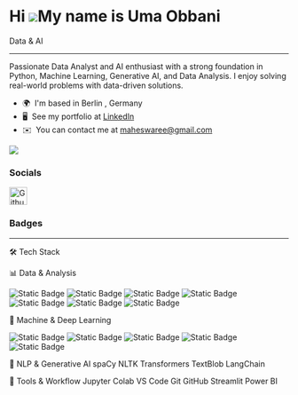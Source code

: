 Hi ![](https://user-images.githubusercontent.com/18350557/176309783-0785949b-9127-417c-8b55-ab5a4333674e.gif)My name is Uma Obbani
==================================================================================================================================

Data & AI

-----------------------------------------------------------------------------------------------------------------------------
Passionate Data Analyst and AI enthusiast with a strong foundation in Python, Machine Learning, Generative AI, and Data Analysis. I enjoy solving real-world problems with data-driven solutions.

* 🌍  I'm based in Berlin , Germany
* 🖥️  See my portfolio at [LinkedIn](http://www.linkedin.com/in/uobbani/ )
* ✉️  You can contact me at [maheswaree@gmail.com](mailto:maheswaree@gmail.com)

<a href="https://www.github.com/Uma-Obbani" target="_blank" rel="noreferrer"><img
src="https://img.shields.io/github/followers/Uma-Obbani?logo=github&style=for-the-badge&color=0891b2&labelColor=1c1917" /></a>

### Socials

<p align="left"> <a href="https://www.github.com/Uma-Obbani" target="_blank" rel="noreferrer"> <picture> <source media="(prefers-color-scheme: dark)" srcset="https://raw.githubusercontent.com/danielcranney/readme-generator/main/public/icons/socials/github-dark.svg" /> <source media="(prefers-color-scheme: light)" srcset="https://raw.githubusercontent.com/danielcranney/readme-generator/main/public/icons/socials/github.svg" /> <img src="https://raw.githubusercontent.com/danielcranney/readme-generator/main/public/icons/socials/github.svg" width="32" height="32" alt="Github" title="Github" /> </picture> </a></p>

### Badges

-------------------------------------------------------------------------------------------------------------------------------
🛠 Tech Stack

📊 Data & Analysis

![Static Badge](https://img.shields.io/badge/PYTHON-red) ![Static Badge](https://img.shields.io/badge/PANDAS-blue) ![Static Badge](https://img.shields.io/badge/NUMPY-%20thickblue) ![Static Badge](https://img.shields.io/badge/MATPLOTLIB-%20orange) ![Static Badge](https://img.shields.io/badge/SEABORN-%20red)  ![Static Badge](https://img.shields.io/badge/SQL-%20blue) ![Static Badge](https://img.shields.io/badge/EXCEL-%20green)


🧠 Machine & Deep Learning

  ![Static Badge](https://img.shields.io/badge/SCKITLEARN-orange) ![Static Badge](https://img.shields.io/badge/TENSORFLOW-red) ![Static Badge](https://img.shields.io/badge/KERAS-blue) ![Static Badge](https://img.shields.io/badge/PYTORCH-green) ![Static Badge](https://img.shields.io/badge/OPENCV-20%red) 

💬 NLP & Generative AI
spaCy NLTK Transformers TextBlob LangChain

🧰 Tools & Workflow
Jupyter Colab VS Code Git GitHub Streamlit Power BI


